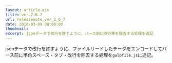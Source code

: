 ```yaml
---
layout: article.ejs
title: ver.2.6.7
url: releasenote_ver_2_6_7
date: 2018-03-09 00:00:00
thumbnail: 
excerpt: jsonデータで改行を許すように、パース前に改行等を除去する処理を追記
---
```


jsonデータで改行を許すように、ファイルリードしたデータをエンコードしてパース前に半角スペース・タブ・改行を除去する処理を`gulpfile.js`に追記。
